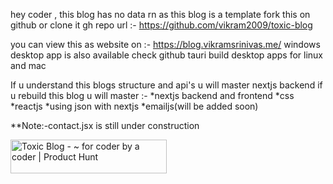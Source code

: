 hey coder ,
this blog has no data rn
as this blog is a template
fork this on github or clone it
gh repo url :- https://github.com/vikram2009/toxic-blog

you can view this as website on :- https://blog.vikramsrinivas.me/
windows desktop app is also available check github
tauri build desktop apps for linux and mac

If u understand this blogs structure and api's u will master nextjs backend
if u rebuild this blog u will master :-
*nextjs backend and frontend
*css
*reactjs
*using json with nextjs
*emailjs(will be added soon)

**Note:-contact.jsx is still under construction




<a href="https://www.producthunt.com/posts/toxic-blog?utm_source=badge-featured&utm_medium=badge&utm_souce=badge-toxic&#0045;blog" target="_blank"><img src="https://api.producthunt.com/widgets/embed-image/v1/featured.svg?post_id=361713&theme=dark" alt="Toxic&#0032;Blog - &#0126;&#0032;for&#0032;coder&#0032;by&#0032;a&#0032;coder | Product Hunt" style="width: 250px; height: 54px;" width="250" height="54" /></a>
